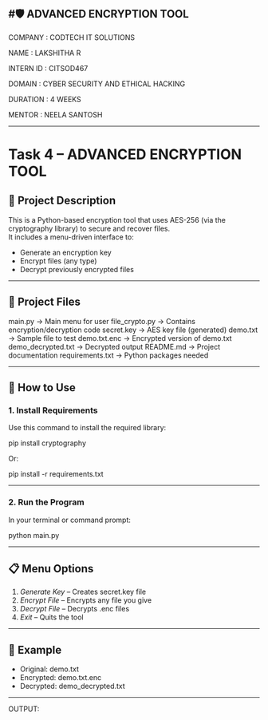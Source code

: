 
#🛡 ADVANCED ENCRYPTION TOOL
---
COMPANY : CODTECH IT SOLUTIONS

NAME : LAKSHITHA R

INTERN ID : CITSOD467

DOMAIN : CYBER SECURITY AND ETHICAL HACKING

DURATION : 4 WEEKS

MENTOR : NEELA SANTOSH

------
# Task 4 – ADVANCED ENCRYPTION TOOL

## 🔐 Project Description
This is a Python-based encryption tool that uses AES-256 (via the cryptography library) to secure and recover files.  
It includes a menu-driven interface to:
- Generate an encryption key
- Encrypt files (any type)
- Decrypt previously encrypted files

---

## 📁 Project Files

main.py             → Main menu for user file_crypto.py      → Contains encryption/decryption code secret.key          → AES key file (generated) demo.txt            → Sample file to test demo.txt.enc        → Encrypted version of demo.txt demo_decrypted.txt  → Decrypted output README.md           → Project documentation requirements.txt    → Python packages needed

---

## 🚀 How to Use

### 1. Install Requirements
Use this command to install the required library:

pip install cryptography

Or:

pip install -r requirements.txt

---

### 2. Run the Program
In your terminal or command prompt:

python main.py

---

## 📋 Menu Options

1. *Generate Key* – Creates secret.key file  
2. *Encrypt File* – Encrypts any file you give  
3. *Decrypt File* – Decrypts .enc files  
4. *Exit* – Quits the tool

---

## 🧪 Example

- Original: demo.txt
- Encrypted: demo.txt.enc
- Decrypted: demo_decrypted.txt

----
OUTPUT:
